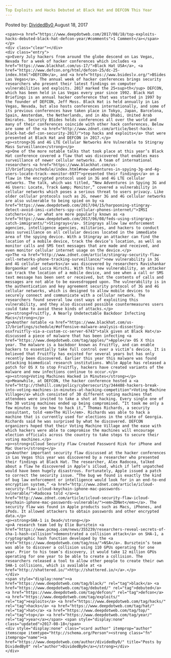 ```yaml
---
Top Exploits and Hacks Debuted at Black Hat and DEFCON This Year
---
```

<article class="post-listing post-22026 post type-post status-publish format-standard has-post-thumbnail hentry  tag-black tag-debuted tag-defcon tag-exploits tag-hacks tag-hat tag-top tag-year">
    <div class="post-inner">
        <span>Posted by: <a href="https://www.deepdotweb.com/author/dividedby0/" title="">DividedBy0 </a></span>
    <span>August 18, 2017</span>
    
    <span><a href="https://www.deepdotweb.com/2017/08/18/top-exploits-hacks-debuted-black-hat-defcon-year/#comments">1 Comment</a></span>
    </p>
    <div class="clear"></div>
    <div class="entry">
    <p>Every July hackers from around the globe descend on Las Vegas, Nevada for a week of hacker conferences which includes <a href="https://www.blackhat.com/us-17/">Black Hat USA</a>, <a href="https://www.defcon.org/html/defcon-25/dc-25-index.html">DEFCON</a>, and <a href="https://www.bsideslv.org/">BSides Las Vegas</a>. The annual week of hacker conferences brings security researchers who present their latest findings on computer vulnerabilities and exploits. 2017 marked the 25<sup>th</sup> DEFCON, which has been held in Las Vegas every year since 1992. Black Hat Briefings is an annual hacker conference that was started in 1997 by the founder of DEFCON, Jeff Moss. Black Hat is held annually in Las Vegas, Nevada, but also hosts conferences internationally, and some of its previous conferences have taken place in Tokyo, Japan, Barcelona, Spain, Amsterdam, the Netherlands, and in Abu Dhabi, United Arab Emirates. Security BSides holds conferences all over the world and many of their conferences coincide with other hack conferences. Below are some of the <a href="http://www.zdnet.com/article/best-hacks-black-hat-def-con-security-2017/">top hacks and exploits</a> that were presented at Black Hat and DEFCON in 2017.</p>
    <p><strong>3G and 4G LTE Cellular Networks Are Vulnerable to Stingray Mass Surveillance</strong></p>
    <p>One of the more notable talks that took place at this year’s Black Hat conference covered a flaw that was discovered that enables mass surveillance of newer cellular networks. A team of international researchers <a href="https://www.blackhat.com/us-17/briefings/schedule/index.html#new-adventures-in-spying-3g-and-4g-users-locate-track--monitor-6977">presented their findings</a> on a flaw in the encrypted protocol used in 3G and 4G LTE cellular networks. The talk, which was titled, “New Adventures in Spying 3G and 4G Users: Locate, Track &amp; Monitor,” covered a vulnerability in cellular networks which poses a serious threat to users privacy. Like older cellular protocols such as 2G, newer 3G and 4G cellular networks are also vulnerable to being spied on by <a href="https://www.deepdotweb.com/2017/04/15/harpooning-stingray-detect-avoid-imsi-catchers-spy-cellular-phones-internet/">IMSI catchers</a>, or what are more popularly known as <a href="https://www.deepdotweb.com/2017/06/08/feds-using-stingrays-catch-immigrants/">Stingrays</a>. Stingrays allow law enforcement agencies, intelligence agencies, militaries, and hackers to conduct mass surveillance on all cellular devices located in the immediate area of the spying device. With a Stingray an attacker can find the location of a mobile device, track the device’s location, as well as monitor calls and SMS text messages that are made and received, and even monitor cellular internet usage on the device.</p>
    <p>The <a href="http://www.zdnet.com/article/stingray-security-flaw-cell-networks-phone-tracking-surveillance/">new vulnerability in 3G and 4G cellular networks</a> was discovered by researchers Ravishankar Borgaonkar and Lucca Hirschi. With this new vulnerability, an attacker can track the location of a mobile device, and see when a call or SMS text message has been sent or received, but the contents of calls and messages are not able to be eavesdropped upon. The vulnerability is in the authentication and key agreement security protocol of 3G and 4G cellular networks, which is designed to allow mobile devices to securely connect and communicate with a cellular network. The researchers found several low cost ways of exploiting this vulnerability, and they also discussed possible countermeasures users could take to avoid these kinds of attacks.</p>
    <p><strong>Fruitfly, A Nearly Undetectable Backdoor Infecting Macs</strong></p>
    <p>Another notable <a href="https://www.blackhat.com/us-17/briefings/schedule/#offensive-malware-analysis-dissecting-osxfruitfly-via-a-custom-cc-server-6743">talk given at Black Hat</a> discussed a piece of malware that has been infecting <a href="https://www.deepdotweb.com/tag/apples/">Apple</a> OS X this year. The malware is a backdoor known as Fruitfly, and can enable hackers to essentially take full control over a victim’s device. It is believed that Fruitfly has existed for several years but has only recently been discovered. Earlier this year this malware was found attacking biomedical research institutions. While Apple has released a patch for OS X to stop Fruitfly, hackers have created variants of the malware and new infections continue to occur.</p>
    <p><strong>Voting Machines Hacked in Minutes</strong></p>
    <p>Meanwhile, at DEFCON, the hacker conference hosted a <a href="http://thehill.com/policy/cybersecurity/344488-hackers-break-into-voting-machines-in-minutes-at-hacking-competition">Voting Machine Village</a> which consisted of 30 different voting machines that attendees were invited to take a shot at hacking. Every single one of the 30 voting machines ended up being compromised. “It took me only a few minutes to see how to hack it,” Thomas Richards, a security consultant, told <em>The Hill</em>. Richards was able to hack a machine that is currently used for elections in the state of Georgia. Richards said he was surprised by what he discovered. DEFCON organizers hoped that their Voting Machine Village and the ease with which hackers were able to compromise the machines will encourage election officials across the country to take steps to secure their voting machines.</p>
    <p><strong>iCloud Security Flaw Created Password Risk for iPhone and Mac Users</strong></p>
    <p>Another important security flaw discussed at the hacker conferences in Las Vegas this year was discovered by a researcher who presented their findings at Black Hat. The researcher, Alex Radocea, talked about a flaw he discovered in Apple’s iCloud, which if left unpatched would have been hugely disastrous. Fortunately, Apple issued a patch to correct the security issue. “The bug we found is exactly the kind of bug law enforcement or intelligence would look for in an end-to-end encryption system,” <a href="http://www.zdnet.com/article/icloud-security-flaw-icloud-keychain-iphone-mac-passwords-vulnerable/">Radocea told </a><a href="http://www.zdnet.com/article/icloud-security-flaw-icloud-keychain-iphone-mac-passwords-vulnerable/"><em>ZDNet</em></a>. The security flaw was found in Apple products such as Macs, iPhones, and iPods. It allowed attackers to obtain passwords and other encrypted data.</p>
    <p><strong>SHA-1 is Dead</strong></p>
    <p>A research team led by Elie Bursztein <a href="https://www.pcmag.com/news/355239/researchers-reveal-secrets-of-sha-1-hash-collision">demonstrated a collision attack</a> on SHA-1, a cryptographic hash function developed by the <a href="https://www.deepdotweb.com/tag/nsa/">NSA</a>. Bursztein’s team was able to discover a collision using 110 GPUs operating for one year. Prior to his team’s discovery, it would take 12 million GPUs operating for one year to be able to create a collision. The researchers released a tool to allow other people to create their own SHA-1 collisions, which is available at <a href="http://shattered.io/">http://shattered.io/</a>.</p>
    </div>
    <span style="display:none"><a href="https://www.deepdotweb.com/tag/black/" rel="tag">black</a> <a href="https://www.deepdotweb.com/tag/debuted/" rel="tag">debuted</a> <a href="https://www.deepdotweb.com/tag/defcon/" rel="tag">defcon</a> <a href="https://www.deepdotweb.com/tag/exploits/" rel="tag">exploits</a> <a href="https://www.deepdotweb.com/tag/hacks/" rel="tag">hacks</a> <a href="https://www.deepdotweb.com/tag/hat/" rel="tag">hat</a> <a href="https://www.deepdotweb.com/tag/top/" rel="tag">top</a> <a href="https://www.deepdotweb.com/tag/year/" rel="tag">year</a></span> <span style="display:none" class="updated">2017-08-18</span>
    <div style="display:none" class="vcard author" itemprop="author" itemscope itemtype="http://schema.org/Person"><strong class="fn" itemprop="name"><a href="https://www.deepdotweb.com/author/dividedby0/" title="Posts by DividedBy0" rel="author">DividedBy0</a></strong></div>
    </div>
</article>

